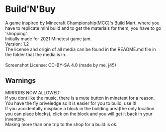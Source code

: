 # Build'N'Buy
A game inspired by Minecraft Championship(MCC)'s Build Mart, where you have to replicate mini build and to get the materials for them, you have to go 'shopping'.<br>
Initially made for 2021 Minetest game jam.<br>
Version: 1.2<br>
The license and origin of all media can be found in the README.md file in the folder that the media is in.<br>
<br>
Screenshot License: CC-BY-SA 4.0 (made by me, j45)<br>
## Warnings
MIRRORS NOW ALLOWED!<br>
If you dont like the music, there is a mute button in minetest for a reason.<br>
You have the fly priveledge so it is easier for you to build, use it!<br>
If you accidentally misplace a block in the building area(the only location you can place blocks), click on the block and you will get it back in your inventory.<br>
Making more than one trip to the shop for a build is ok.<br>
